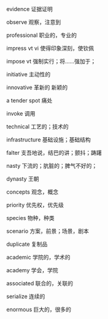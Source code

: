 evidence 证据证明

observe 观察，注意到

professional 职业的，专业的

impress vt vi 使得印象深刻，使钦佩

impose vt 强制实行；将……强加于；

initiative 主动性的

innovative 革新的 新颖的

a tender spot 痛处

invoke 调用

technical 工艺的；技术的

infrastructure 基础设施；基础结构

falter 支吾地说，结巴的讲；颤抖；踌躇

nasty 下流的；肮脏的；脾气不好的；

dynasty 王朝

concepts 观念，概念

priority 优先权，优先级

species 物种，种类

scenario 方案，前景；场景，剧本

duplicate 复制品

academic 学院的，学术的

academy 学会，学院

associated 联合的，关联的

serialize 连续的

enormous 巨大的，很多的